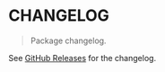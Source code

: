 # CHANGELOG

> Package changelog.

See [GitHub Releases](https://github.com/stdlib-js/array-base-broadcasted-unary3d/releases) for the changelog.